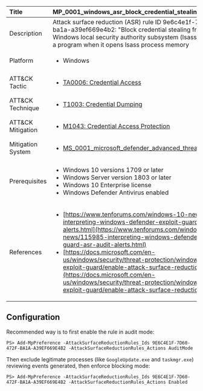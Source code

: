 | Title                 | MP_0001_windows_asr_block_credential_stealing_from_lsass                                                                          |
|:----------------------|:-------------------------------------------------------------------------------------|
| Description           | Attack surface reduction (ASR) rule ID 9e6c4e1f-7d60-472f-ba1a-a39ef669e4b2:  "Block credential stealing from the Windows local security authority subsystem  (lsass.exe)" blocks a program when it opens lsass process memory                                                                    |
| Platform              | <ul><li>Windows</li></ul>                   |
| ATT&amp;CK Tactic     | <ul><li>[TA0006: Credential Access](https://attack.mitre.org/tactics/TA0006)</li></ul>  |
| ATT&amp;CK Technique  | <ul><li>[T1003: Credential Dumping](https://attack.mitre.org/techniques/T1003)</li></ul>  |
| ATT&amp;CK Mitigation | <ul><li>[M1043: Credential Access Protection](https://attack.mitre.org/mitigations/M1043)</li></ul>  |
| Mitigation System     | <ul><li>[MS_0001_microsoft_defender_advanced_threat_protection](../Mitigation_Systems/MS_0001_microsoft_defender_advanced_threat_protection.md)</li></ul>  |
| Prerequisites         | <ul><li>Windows 10 versions 1709 or later</li><li>Windows Server version 1803 or later</li><li>Windows 10 Enterprise license</li><li>Windows Defender Antivirus enabled</li></ul>                |
| References            | <ul><li>[https://www.tenforums.com/windows-10-news/115985-interpreting-windows-defender-exploit-guard-asr-audit-alerts.html](https://www.tenforums.com/windows-10-news/115985-interpreting-windows-defender-exploit-guard-asr-audit-alerts.html)</li><li>[https://docs.microsoft.com/en-us/windows/security/threat-protection/windows-defender-exploit-guard/enable-attack-surface-reduction](https://docs.microsoft.com/en-us/windows/security/threat-protection/windows-defender-exploit-guard/enable-attack-surface-reduction)</li></ul>      |


## Configuration

Recommended way is to first enable the rule in audit mode:

```
PS> Add-MpPreference -AttackSurfaceReductionRules_Ids 9E6C4E1F-7D60-472F-BA1A-A39EF669E4B2 -AttackSurfaceReductionRules_Actions AuditMode
```

Then exclude legitimate processes (like `GoogleUpdate.exe` and `taskmgr.exe`) reviewing events generated, then enforce blocking mode:

```
PS> Add-MpPreference -AttackSurfaceReductionRules_Ids 9E6C4E1F-7D60-472F-BA1A-A39EF669E4B2 -AttackSurfaceReductionRules_Actions Enabled
```